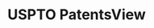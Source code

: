---
bigquery: https://console.cloud.google.com/bigquery?p=patents-public-data&d=patentsview&page=dataset
citation: Attribution should be given to PatentsView for use, distribution, or derivative
  works.
code: https://github.com/CSSIP-AIR/PatentsView-Code-Snippets/
contributors: USPTO
cost: None
description: 'PatentsView includes US patent data including raw data (summaries, applications,
  pregrant applications), disambugations of inventors and assignees, and inventor
  gender estimates.  Also foreign priority data, # of figures and sheets, and government
  interest statements.'
documentation: https://patentsview.org/query/builder-faqs
last_edit: Mon, 04 Apr 2022 19:02:57 GMT
location: https://patentsview.org/
maintained_by: USPTO
record_creation_timestamp: 12/2/2020 17:20:46
schema_fields: '[''relkind'', ''section_id'', ''county_fips'', ''disamb_inventor_id_20191231'',
  ''reldocno'', ''disamb_inventor_id_20190312'', ''male_flag'', ''num'', ''abstract'',
  ''field_title'', ''disamb_assignee_id_20190820'', ''disamb_assignee_id_20200630'',
  ''length'', ''section'', ''number'', ''term_grant'', ''classification_level'', ''withdrawn'',
  ''state'', ''disamb_assignee_id_20190312'', ''longitude'', ''name_first'', ''disamb_inventor_id_20200630'',
  ''rule_47'', ''id'', ''level_two'', ''rawassignee_id'', ''disamb_inventor_id_20180528'',
  ''subsection_id'', ''latitude'', ''action_date'', ''rel_id'', ''level_three'', ''f102_date'',
  ''disamb_inventor_id_20200331'', ''classification_status'', ''num_claims'', ''latlong'',
  ''doc_type'', ''level_one'', ''status'', ''date'', ''sequence'', ''organization_id'',
  ''disamb_inventor_id_20171003'', ''disamb_assignee_id_20191008'', ''name'', ''group_id'',
  ''disamb_assignee_id_20200331'', ''title'', ''country'', ''fname'', ''state_fips'',
  ''sector_title'', ''disamb_inventor_id_20181127'', ''subclass'', ''doctype'', ''filename'',
  ''latin_name'', ''kind'', ''contract_award_number'', ''deceased'', ''role'', ''ipc_class'',
  ''classification_data_source'', ''disamb_inventor_id_20171226'', ''designation'',
  ''organization'', ''main_group'', ''subgroup_id'', ''city'', ''series_code'', ''category_id'',
  ''term_disclaimer'', ''disamb_assignee_id_20181127'', ''location_id'', ''subcategory_id'',
  ''gi_statement'', ''disamb_inventor_id_20191008'', ''patent_id'', ''_102_date'',
  ''disamb_inventor_id_20201229'', ''disamb_inventor_id_20170808'', ''variety'', ''rawlocation_id'',
  ''disamb_assignee_id_20191231'', ''f371_date'', ''assignee_id'', ''lapse_of_patent'',
  ''publication_number'', ''dependent'', ''term_extension'', ''classification_value'',
  ''disclaimer_date'', ''lname'', ''county'', ''disamb_assignee_id_20200929'', ''country_transformed'',
  ''disamb_inventor_id_20170307'', ''ipc_version_indicator'', ''num_figures'', ''symbol_position'',
  ''subgroup'', ''field_id'', ''disamb_inventor_id_20190820'', ''category'', ''male'',
  ''group'', ''citation_id'', ''uuid'', ''subclass_id'', ''lawyer_id'', ''_371_date'',
  ''attribution_status'', ''disamb_inventor_id_20200929'', ''rawinventor_id'', ''application_id'',
  ''inventor_id'', ''exemplary'', ''applicant_type'', ''name_last'', ''type'', ''mainclass_id'',
  ''num_sheets'', ''text'']'
shortname: patentsview
tags:
- disambiguation
- United States
- gender
terms_of_use: Creative Commons Attribution 4.0 International License.
timeframe: 1963-1999
title: USPTO PatentsView
uuid: cf1780b1-e265-4e49-8d1d-83b9cfe0fd9a
---
